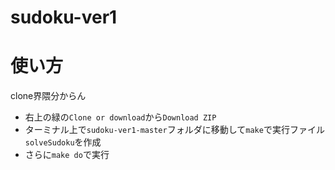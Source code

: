 # sudoku-ver1

# 使い方
clone界隈分からん
+ 右上の緑の`Clone or download`から`Download ZIP`
+ ターミナル上で`sudoku-ver1-master`フォルダに移動して`make`で実行ファイル`solveSudoku`を作成
+ さらに`make do`で実行

